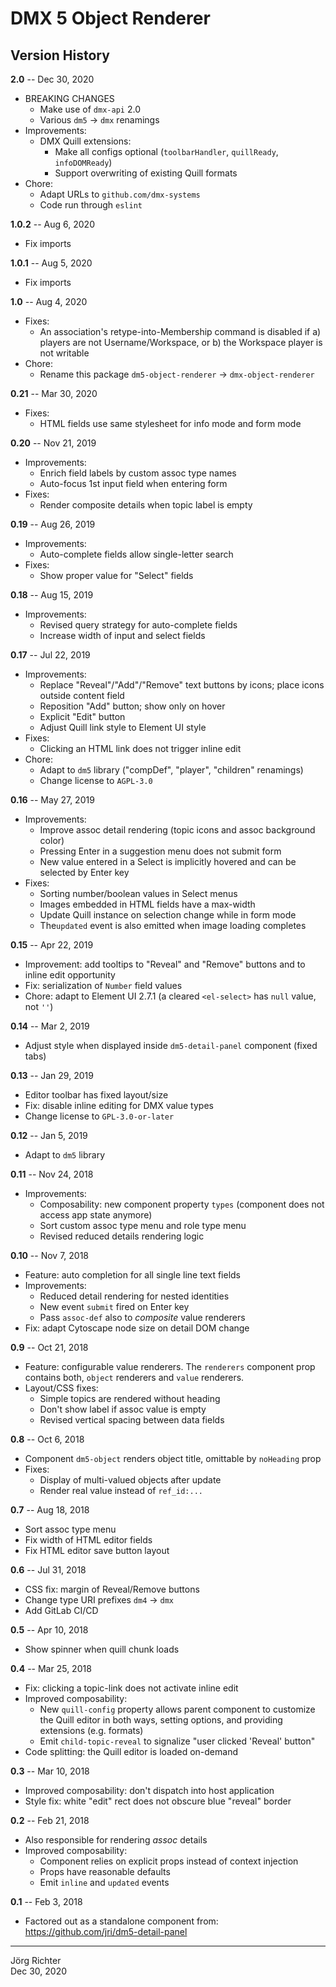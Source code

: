 # DMX 5 Object Renderer

## Version History

**2.0** -- Dec 30, 2020

* BREAKING CHANGES
    * Make use of `dmx-api` 2.0
    * Various `dm5` -> `dmx` renamings
* Improvements:
    * DMX Quill extensions:
        * Make all configs optional (`toolbarHandler`, `quillReady`, `infoDOMReady`)
        * Support overwriting of existing Quill formats
* Chore:
    * Adapt URLs to `github.com/dmx-systems`
    * Code run through `eslint`

**1.0.2** -- Aug 6, 2020

* Fix imports

**1.0.1** -- Aug 5, 2020

* Fix imports

**1.0** -- Aug 4, 2020

* Fixes:
    * An association's retype-into-Membership command is disabled if a) players are not Username/Workspace, or b) the Workspace player is not writable
* Chore:
    * Rename this package `dm5-object-renderer` -> `dmx-object-renderer`

**0.21** -- Mar 30, 2020

* Fixes:
    * HTML fields use same stylesheet for info mode and form mode

**0.20** -- Nov 21, 2019

* Improvements:
    * Enrich field labels by custom assoc type names
    * Auto-focus 1st input field when entering form
* Fixes:
    * Render composite details when topic label is empty

**0.19** -- Aug 26, 2019

* Improvements:
    * Auto-complete fields allow single-letter search
* Fixes:
    * Show proper value for "Select" fields

**0.18** -- Aug 15, 2019

* Improvements:
    * Revised query strategy for auto-complete fields
    * Increase width of input and select fields

**0.17** -- Jul 22, 2019

* Improvements:
    * Replace "Reveal"/"Add"/"Remove" text buttons by icons; place icons outside content field
    * Reposition "Add" button; show only on hover
    * Explicit "Edit" button
    * Adjust Quill link style to Element UI style
* Fixes:
    * Clicking an HTML link does not trigger inline edit
* Chore:
    * Adapt to `dm5` library ("compDef", "player", "children" renamings)
    * Change license to `AGPL-3.0`

**0.16** -- May 27, 2019

* Improvements:
    * Improve assoc detail rendering (topic icons and assoc background color)
    * Pressing Enter in a suggestion menu does not submit form
    * New value entered in a Select is implicitly hovered and can be selected by Enter key
* Fixes:
    * Sorting number/boolean values in Select menus
    * Images embedded in HTML fields have a max-width
    * Update Quill instance on selection change while in form mode
    * The`updated` event is also emitted when image loading completes

**0.15** -- Apr 22, 2019

* Improvement: add tooltips to "Reveal" and "Remove" buttons and to inline edit opportunity
* Fix: serialization of `Number` field values
* Chore: adapt to Element UI 2.7.1 (a cleared `<el-select>` has `null` value, not `''`)

**0.14** -- Mar 2, 2019

* Adjust style when displayed inside `dm5-detail-panel` component (fixed tabs)

**0.13** -- Jan 29, 2019

* Editor toolbar has fixed layout/size
* Fix: disable inline editing for DMX value types
* Change license to `GPL-3.0-or-later`

**0.12** -- Jan 5, 2019

* Adapt to `dm5` library

**0.11** -- Nov 24, 2018

* Improvements:
    * Composability: new component property `types` (component does not access app state anymore)
    * Sort custom assoc type menu and role type menu
    * Revised reduced details rendering logic

**0.10** -- Nov 7, 2018

* Feature: auto completion for all single line text fields
* Improvements:
    * Reduced detail rendering for nested identities
    * New event `submit` fired on Enter key
    * Pass `assoc-def` also to *composite* value renderers
* Fix: adapt Cytoscape node size on detail DOM change

**0.9** -- Oct 21, 2018

* Feature: configurable value renderers. The `renderers` component prop contains both, `object` renderers and `value` renderers.
* Layout/CSS fixes:
    * Simple topics are rendered without heading
    * Don't show label if assoc value is empty
    * Revised vertical spacing between data fields

**0.8** -- Oct 6, 2018

* Component `dm5-object` renders object title, omittable by `noHeading` prop
* Fixes:
    * Display of multi-valued objects after update
    * Render real value instead of `ref_id:...`

**0.7** -- Aug 18, 2018

* Sort assoc type menu
* Fix width of HTML editor fields
* Fix HTML editor save button layout

**0.6** -- Jul 31, 2018

* CSS fix: margin of Reveal/Remove buttons
* Change type URI prefixes `dm4` -> `dmx`
* Add GitLab CI/CD

**0.5** -- Apr 10, 2018

* Show spinner when quill chunk loads

**0.4** -- Mar 25, 2018

* Fix: clicking a topic-link does not activate inline edit
* Improved composability:
    * New `quill-config` property allows parent component to customize the Quill editor in both ways, setting options, and providing extensions (e.g. formats)
    * Emit `child-topic-reveal` to signalize "user clicked 'Reveal' button"
* Code splitting: the Quill editor is loaded on-demand

**0.3** -- Mar 10, 2018

* Improved composability: don't dispatch into host application
* Style fix: white "edit" rect does not obscure blue "reveal" border

**0.2** -- Feb 21, 2018

* Also responsible for rendering *assoc* details
* Improved composability:
    * Component relies on explicit props instead of context injection
    * Props have reasonable defaults
    * Emit `inline` and `updated` events

**0.1** -- Feb 3, 2018

* Factored out as a standalone component from:  
  https://github.com/jri/dm5-detail-panel

------------
Jörg Richter  
Dec 30, 2020
